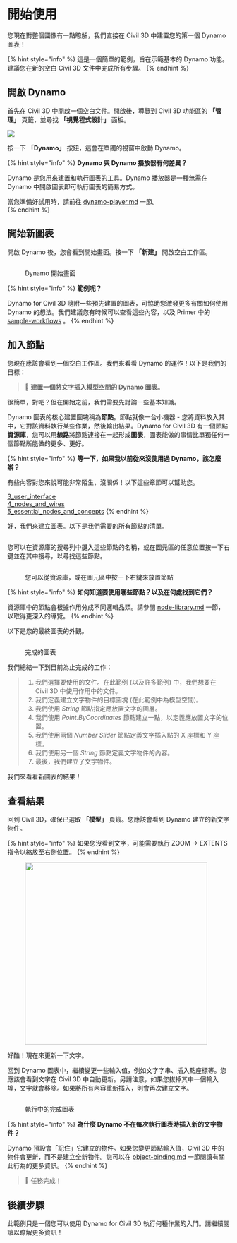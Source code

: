 # 開始使用

您現在對整個圖像有一點瞭解，我們直接在 Civil 3D 中建置您的第一個 Dynamo 圖表！

{% hint style="info" %} 
這是一個簡單的範例，旨在示範基本的 Dynamo 功能。建議您在新的空白 Civil 3D 文件中完成所有步驟。 
{% endhint %}

## 開啟 Dynamo

首先在 Civil 3D 中開啟一個空白文件。開啟後，導覽到 Civil 3D 功能區的 **「管理」** 頁籤，並尋找 **「視覺程式設計」** 面板。

![](<../.gitbook/assets/image (7).png>)

按一下 **「Dynamo」** 按鈕，這會在單獨的視窗中啟動 Dynamo。

{% hint style="info" %} 
**Dynamo 與 Dynamo 播放器有何差異？** 

Dynamo 是您用來建置和執行圖表的工具。Dynamo 播放器是一種無需在 Dynamo 中開啟圖表即可執行圖表的簡易方式。

當您準備好試用時，請前往 [dynamo-player.md](dynamo-player.md "mention") 一節。  
{% endhint %}

## 開始新圖表

開啟 Dynamo 後，您會看到開始畫面。按一下 **「新建」** 開啟空白工作區。

<figure><img src="../.gitbook/assets/c3d-start.png" alt=""><figcaption><p>Dynamo 開始畫面</p></figcaption></figure>

{% hint style="info" %} 
**範例呢？** 

Dynamo for Civil 3D 隨附一些預先建置的圖表，可協助您激發更多有關如何使用 Dynamo 的想法。我們建議您有時候可以查看這些內容，以及 Primer 中的 [sample-workflows](sample-workflows/ "mention")  。 
{% endhint %}

## 加入節點

您現在應該會看到一個空白工作區。我們來看看 Dynamo 的運作！以下是我們的目標：

>  :dart: **建置一個將文字插入模型空間的 Dynamo 圖表。**

很簡單，對吧？但在開始之前，我們需要先討論一些基本知識。

Dynamo 圖表的核心建置圖塊稱為**節點**。節點就像一台小機器 - 您將資料放入其中，它對該資料執行某些作業，然後輸出結果。Dynamo for Civil 3D 有一個節點**資源庫**，您可以用**線路**將節點連接在一起形成**圖表**，圖表能做的事情比單獨任何一個節點所能做的更多、更好。

{% hint style="info" %} 
**等一下，如果我以前從來沒使用過 Dynamo，該怎麼辦？** 

有些內容對您來說可能非常陌生，沒關係！以下這些章節可以幫助您。

[3_user_interface](../3\_user\_interface/ "mention")\
 [4_nodes_and_wires](../4\_nodes\_and\_wires/ "mention")\
 [5_essential_nodes_and_concepts](../5\_essential\_nodes\_and\_concepts/ "mention") 
{% endhint %}

好，我們來建立圖表。以下是我們需要的所有節點的清單。

<figure><img src="../.gitbook/assets/c3d-create-text-node-list.png" alt=""><figcaption></figcaption></figure>

您可以在資源庫的搜尋列中鍵入這些節點的名稱，或在圖元區的任意位置按一下右鍵並在其中搜尋，以尋找這些節點。

<figure><img src="../.gitbook/assets/c3d-create-text-node-placement.gif" alt=""><figcaption><p>您可以從資源庫，或在圖元區中按一下右鍵來放置節點</p></figcaption></figure>

{% hint style="info" %} 
**如何知道要使用哪些節點？以及在何處找到它們？** 

資源庫中的節點會根據作用分成不同邏輯品類。請參閱  [node-library.md](node-library.md "mention") 一節，以取得更深入的導覽。 
{% endhint %}

以下是您的最終圖表的外觀。

<figure><img src="../.gitbook/assets/c3d-text-create-final (2).png" alt=""><figcaption><p>完成的圖表</p></figcaption></figure>

我們總結一下到目前為止完成的工作：

> 1. 我們選擇要使用的文件。在此範例 (以及許多範例) 中，我們想要在 Civil 3D 中使用作用中的文件。
> 2. 我們定義建立文字物件的目標圖塊 (在此範例中為模型空間)。
> 3. 我們使用 _String_ 節點指定應放置文字的圖層。
> 4. 我們使用 _Point.ByCoordinates_ 節點建立一點，以定義應放置文字的位置。
> 5. 我們使用兩個 _Number Slider_ 節點定義文字插入點的 X 座標和 Y 座標。
> 6. 我們使用另一個 _String_ 節點定義文字物件的內容。
> 7. 最後，我們建立了文字物件。

我們來看看新圖表的結果！

## 查看結果

回到 Civil 3D，確保已選取 **「模型」** 頁籤。您應該會看到 Dynamo 建立的新文字物件。

{% hint style="info" %} 
如果您沒看到文字，可能需要執行 ZOOM -> EXTENTS 指令以縮放至右側位置。 
{% endhint %}

<figure><img src="../.gitbook/assets/c3d-create-text-result.png" alt="" width="413"><figcaption></figcaption></figure>

好酷！現在來更新一下文字。

回到 Dynamo 圖表中，繼續變更一些輸入值，例如文字字串、插入點座標等。您應該會看到文字在 Civil 3D 中自動更新。另請注意，如果您拔掉其中一個輸入埠，文字就會移除。如果將所有內容重新插入，則會再次建立文字。

<div data-full-width="false">

<figure><img src="../.gitbook/assets/c3d-create-text.gif" alt=""><figcaption><p>執行中的完成圖表</p></figcaption></figure>

</div>

{% hint style="info" %} 
**為什麼 Dynamo 不在每次執行圖表時插入新的文字物件？** 

Dynamo 預設會「記住」它建立的物件。如果您變更節點輸入值，Civil 3D 中的物件會更新，而不是建立全新物件。您可以在 [object-binding.md](advanced-topics/object-binding.md "mention") 一節閱讀有關此行為的更多資訊。 
{% endhint %}

> :tada: 任務完成！

## 後續步驟

此範例只是一個您可以使用 Dynamo for Civil 3D 執行何種作業的入門。請繼續閱讀以瞭解更多資訊！
